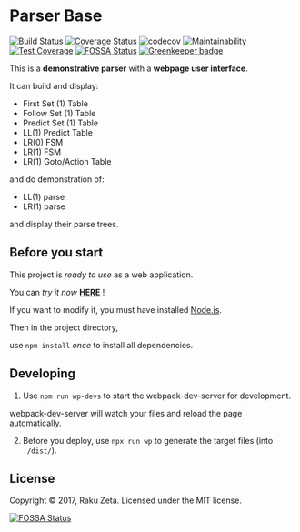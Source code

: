 Parser Base
===========
[![Build Status](https://travis-ci.org/zetaraku/ParserBase.svg?branch=master)](https://travis-ci.org/zetaraku/ParserBase)
[![Coverage Status](https://coveralls.io/repos/github/zetaraku/ParserBase/badge.svg?branch=master)](https://coveralls.io/github/zetaraku/ParserBase?branch=master)
[![codecov](https://codecov.io/gh/zetaraku/ParserBase/branch/master/graph/badge.svg)](https://codecov.io/gh/zetaraku/ParserBase)
[![Maintainability](https://api.codeclimate.com/v1/badges/2af5d485d54b7bbb3f76/maintainability)](https://codeclimate.com/github/zetaraku/ParserBase/maintainability)
[![Test Coverage](https://api.codeclimate.com/v1/badges/2af5d485d54b7bbb3f76/test_coverage)](https://codeclimate.com/github/zetaraku/ParserBase/test_coverage)
[![FOSSA Status](https://app.fossa.io/api/projects/git%2Bgithub.com%2Fzetaraku%2FParserBase.svg?type=shield)](https://app.fossa.io/projects/git%2Bgithub.com%2Fzetaraku%2FParserBase?ref=badge_shield)
[![Greenkeeper badge](https://badges.greenkeeper.io/zetaraku/ParserBase.svg)](https://greenkeeper.io/)

This is a **demonstrative parser** with a **webpage user interface**.

It can build and display:

* First Set (1) Table
* Follow Set (1) Table
* Predict Set (1) Table
* LL(1) Predict Table
* LR(0) FSM
* LR(1) FSM
* LR(1) Goto/Action Table

and do demonstration of:

* LL(1) parse
* LR(1) parse

and display their parse trees.

Before you start
----------------

This project is *ready to use* as a web application.

You can *try it now* [**HERE**](https://zetaraku.github.io/ParserBase/) !

If you want to modify it, you must have installed [Node.js](https://nodejs.org/).

Then in the project directory,

use `npm install` *once* to install all dependencies.

Developing
----------------

1. Use `npm run wp-devs` to start the webpack-dev-server for development.

webpack-dev-server will watch your files and reload the page automatically.

2. Before you deploy, use `npx run wp` to generate the target files (into `./dist/`).

License
-------

Copyright © 2017, Raku Zeta. Licensed under the MIT license.

[![FOSSA Status](https://app.fossa.io/api/projects/git%2Bgithub.com%2Fzetaraku%2FParserBase.svg?type=large)](https://app.fossa.io/projects/git%2Bgithub.com%2Fzetaraku%2FParserBase?ref=badge_large)
